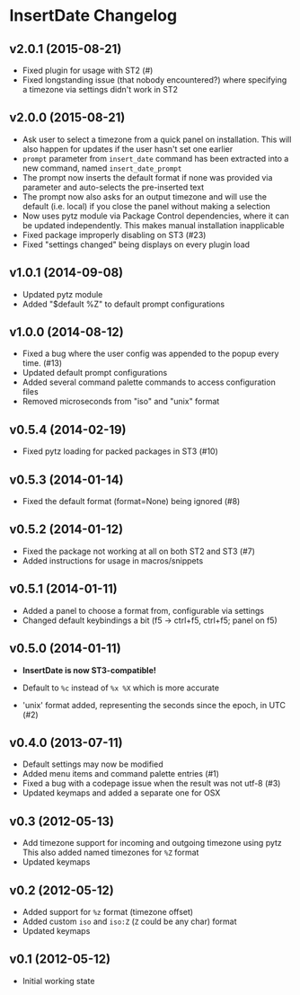 InsertDate Changelog
====================

v2.0.1 (2015-08-21)
-------------------

- Fixed plugin for usage with ST2 (#)
- Fixed longstanding issue (that nobody encountered?) where specifying a
  timezone via settings didn't work in ST2


v2.0.0 (2015-08-21)
-------------------

- Ask user to select a timezone from a quick panel on installation. This will
  also happen for updates if the user hasn't set one earlier
- `prompt` parameter from `insert_date` command has been extracted into a new command, named `insert_date_prompt`
- The prompt now inserts the default format if none was provided via parameter
  and auto-selects the pre-inserted text
- The prompt now also asks for an output timezone and will use the default
  (i.e. local) if you close the panel without making a selection
- Now uses pytz module via Package Control dependencies, where it can be
  updated independently. This makes manual installation inapplicable
- Fixed package improperly disabling on ST3 (#23)
- Fixed "settings changed" being displays on every plugin load


v1.0.1 (2014-09-08)
-------------------

- Updated pytz module
- Added "$default %Z" to default prompt configurations


v1.0.0 (2014-08-12)
-------------------

- Fixed a bug where the user config was appended to the popup every time. (#13)
- Updated default prompt configurations
- Added several command palette commands to access configuration files
- Removed microseconds from "iso" and "unix" format


v0.5.4 (2014-02-19)
-------------------

- Fixed pytz loading for packed packages in ST3 (#10)


v0.5.3 (2014-01-14)
-------------------

- Fixed the default format (format=None) being ignored (#8)


v0.5.2 (2014-01-12)
-------------------

- Fixed the package not working at all on both ST2 and ST3 (#7)
- Added instructions for usage in macros/snippets


v0.5.1 (2014-01-11)
-------------------

- Added a panel to choose a format from, configurable via settings
- Changed default keybindings a bit (f5 -> ctrl+f5, ctrl+f5; panel on f5)


v0.5.0 (2014-01-11)
-------------------

- **InsertDate is now ST3-compatible!**

- Default to `%c` instead of `%x %X` which is more accurate
- 'unix' format added, representing the seconds since the epoch, in UTC (#2)


v0.4.0 (2013-07-11)
-------------------

- Default settings may now be modified
- Added menu items and command palette entries (#1)
- Fixed a bug with a codepage issue when the result was not utf-8 (#3)
- Updated keymaps and added a separate one for OSX


v0.3 (2012-05-13)
-----------------

- Add timezone support for incoming and outgoing timezone using pytz
  This also added named timezones for `%Z` format
- Updated keymaps


v0.2 (2012-05-12)
-----------------

- Added support for `%z` format (timezone offset)
- Added custom `iso` and `iso:Z` (`Z` could be any char) format
- Updated keymaps


v0.1 (2012-05-12)
-----------------

- Initial working state
